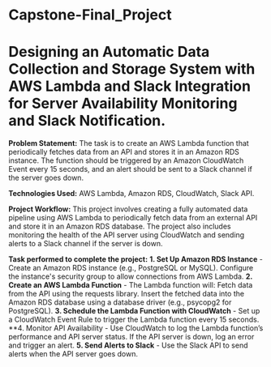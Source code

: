 # Capstone-Final_Project
<h1>Designing an Automatic Data Collection and Storage System with AWS Lambda and Slack Integration for Server Availability Monitoring and Slack Notification.</h1>

**Problem Statement:**
The task is to create an AWS Lambda function that periodically fetches data from an API and stores it in an Amazon RDS instance. The function should be triggered by an Amazon CloudWatch Event every 15 seconds, and an alert should be sent to a Slack channel if the server goes down.

**Technologies Used:**
AWS Lambda, Amazon RDS, CloudWatch, Slack API.

**Project Workflow:**
This project involves creating a fully automated data pipeline using AWS Lambda to periodically fetch data from an external API and store it in an Amazon RDS database. The project also includes monitoring the health of the API server using CloudWatch and sending alerts to a Slack channel if the server is down.

**Task performed to complete the project:**
**1. Set Up Amazon RDS Instance** - Create an Amazon RDS instance (e.g., PostgreSQL or MySQL). Configure the instance's security group to allow connections from AWS Lambda.
**2. Create an AWS Lambda Function** - The Lambda function will: Fetch data from the API using the requests library. Insert the fetched data into the Amazon RDS database using a database driver (e.g., psycopg2 for PostgreSQL).
**3. Schedule the Lambda Function with CloudWatch** - Set up a CloudWatch Event Rule to trigger the Lambda function every 15 seconds.
**4. Monitor API Availability - Use CloudWatch to log the Lambda function’s performance and API server status. If the API server is down, log an error and trigger an alert.
**5. Send Alerts to Slack** - Use the Slack API to send alerts when the API server goes down.
